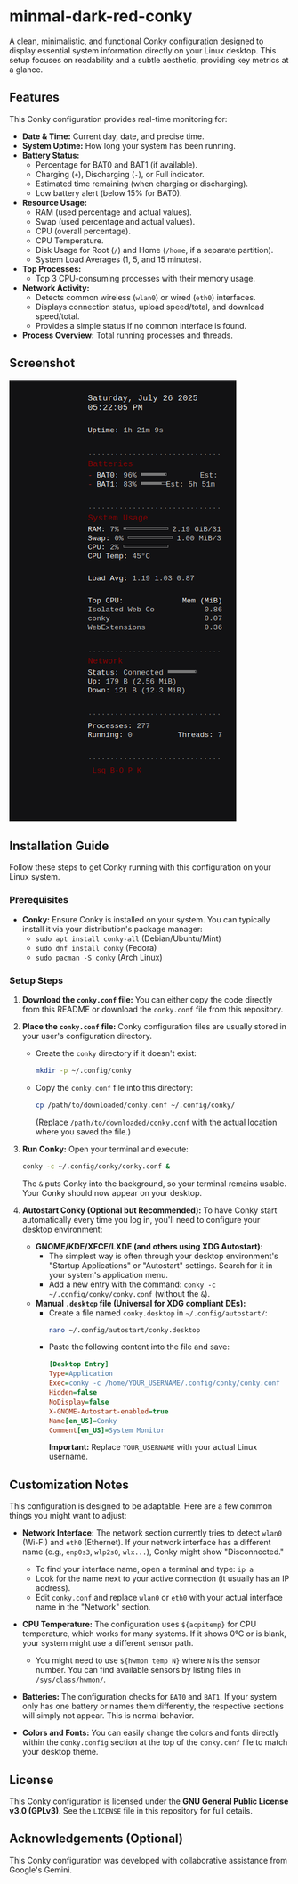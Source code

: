 # minmal-dark-red-conky

A clean, minimalistic, and functional Conky configuration designed to display essential system information directly on your Linux desktop. This setup focuses on readability and a subtle aesthetic, providing key metrics at a glance.

## Features

This Conky configuration provides real-time monitoring for:

* **Date & Time:** Current day, date, and precise time.
* **System Uptime:** How long your system has been running.
* **Battery Status:**
    * Percentage for BAT0 and BAT1 (if available).
    * Charging (`+`), Discharging (`-`), or Full indicator.
    * Estimated time remaining (when charging or discharging).
    * Low battery alert (below 15% for BAT0).
* **Resource Usage:**
    * RAM (used percentage and actual values).
    * Swap (used percentage and actual values).
    * CPU (overall percentage).
    * CPU Temperature.
    * Disk Usage for Root (`/`) and Home (`/home`, if a separate partition).
    * System Load Averages (1, 5, and 15 minutes).
* **Top Processes:**
    * Top 3 CPU-consuming processes with their memory usage.
* **Network Activity:**
    * Detects common wireless (`wlan0`) or wired (`eth0`) interfaces.
    * Displays connection status, upload speed/total, and download speed/total.
    * Provides a simple status if no common interface is found.
* **Process Overview:** Total running processes and threads.

## Screenshot

![My Conky Corner](Screenshot_1.png)

## Installation Guide

Follow these steps to get Conky running with this configuration on your Linux system.

### Prerequisites

* **Conky:** Ensure Conky is installed on your system. You can typically install it via your distribution's package manager:
    * `sudo apt install conky-all` (Debian/Ubuntu/Mint)
    * `sudo dnf install conky` (Fedora)
    * `sudo pacman -S conky` (Arch Linux)

### Setup Steps

1.  **Download the `conky.conf` file:**
    You can either copy the code directly from this README or download the `conky.conf` file from this repository.

2.  **Place the `conky.conf` file:**
    Conky configuration files are usually stored in your user's configuration directory.
    * Create the `conky` directory if it doesn't exist:
        ```bash
        mkdir -p ~/.config/conky
        ```
    * Copy the `conky.conf` file into this directory:
        ```bash
        cp /path/to/downloaded/conky.conf ~/.config/conky/
        ```
        (Replace `/path/to/downloaded/conky.conf` with the actual location where you saved the file.)

3.  **Run Conky:**
    Open your terminal and execute:
    ```bash
    conky -c ~/.config/conky/conky.conf &
    ```
    The `&` puts Conky into the background, so your terminal remains usable. Your Conky should now appear on your desktop.

4.  **Autostart Conky (Optional but Recommended):**
    To have Conky start automatically every time you log in, you'll need to configure your desktop environment:
    * **GNOME/KDE/XFCE/LXDE (and others using XDG Autostart):**
        * The simplest way is often through your desktop environment's "Startup Applications" or "Autostart" settings. Search for it in your system's application menu.
        * Add a new entry with the command: `conky -c ~/.config/conky/conky.conf` (without the `&`).
    * **Manual `.desktop` file (Universal for XDG compliant DEs):**
        * Create a file named `conky.desktop` in `~/.config/autostart/`:
            ```bash
            nano ~/.config/autostart/conky.desktop
            ```
        * Paste the following content into the file and save:
            ```ini
            [Desktop Entry]
            Type=Application
            Exec=conky -c /home/YOUR_USERNAME/.config/conky/conky.conf
            Hidden=false
            NoDisplay=false
            X-GNOME-Autostart-enabled=true
            Name[en_US]=Conky
            Comment[en_US]=System Monitor
            ```
            **Important:** Replace `YOUR_USERNAME` with your actual Linux username.

## Customization Notes

This configuration is designed to be adaptable. Here are a few common things you might want to adjust:

* **Network Interface:**
    The network section currently tries to detect `wlan0` (Wi-Fi) and `eth0` (Ethernet). If your network interface has a different name (e.g., `enp0s3`, `wlp2s0`, `wlx...`), Conky might show "Disconnected."
    * To find your interface name, open a terminal and type: `ip a`
    * Look for the name next to your active connection (it usually has an IP address).
    * Edit `conky.conf` and replace `wlan0` or `eth0` with your actual interface name in the "Network" section.

* **CPU Temperature:**
    The configuration uses `${acpitemp}` for CPU temperature, which works for many systems. If it shows 0°C or is blank, your system might use a different sensor path.
    * You might need to use `${hwmon temp N}` where `N` is the sensor number. You can find available sensors by listing files in `/sys/class/hwmon/`.

* **Batteries:**
    The configuration checks for `BAT0` and `BAT1`. If your system only has one battery or names them differently, the respective sections will simply not appear. This is normal behavior.

* **Colors and Fonts:**
    You can easily change the colors and fonts directly within the `conky.config` section at the top of the `conky.conf` file to match your desktop theme.

## License

This Conky configuration is licensed under the **GNU General Public License v3.0 (GPLv3)**. See the `LICENSE` file in this repository for full details.

## Acknowledgements (Optional)

This Conky configuration was developed with collaborative assistance from Google's Gemini.
